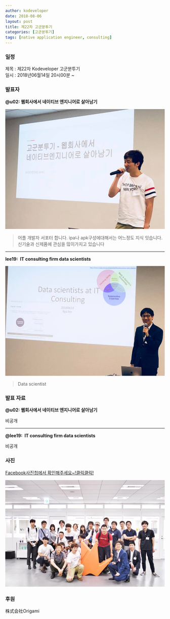 ```yaml
---
author: kodeveloper
date: 2018-08-06
layout: post
title: 제22차 고군분투기
categories: [고군분투기]
tags: [native application engineer, consulting]
---
```


### 일정

제목 : 제22차 Kodeveloper 고군분투기  
일시 : 2018년06월14일 20시00분 ~

### 발표자

**@u02: 웹회사에서 네이티브 엔지니어로 살아남기**

![](/img/struggle/22/u02.jpg)

> 어플 개발자 서포터 합니다. ipa나 apk구성에대해서는 어느정도 지식 잇습니다. 신기술과 신제품에 관심을 많이가지고 있습니다

---

**lee19:  IT consulting firm data scientists**

![](/img/struggle/22/lee19.jpg)

> Data scientist

### 발표 자료

**@u02: 웹회사에서 네이티브 엔지니어로 살아남기**

비공개

---

**@lee19:  IT consulting firm data scientists**

비공개

### 사진

[Facebook사진첩에서 확인해주세요~!클릭클릭!](https://www.facebook.com/media/set/?set=oa.2099539523624115&type=3)

![](/img/struggle/22/everyone.jpg)

### 후원

株式会社Origami
